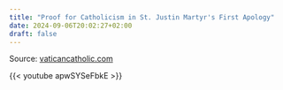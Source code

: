 ```yaml
---
title: "Proof for Catholicism in St. Justin Martyr's First Apology"
date: 2024-09-06T20:02:27+02:00
draft: false
---
```



Source: [vaticancatholic.com](https://vaticancatholic.com/proof-for-catholicism-in-st-justin-martyrs-first-apology/)

{{< youtube apwSYSeFbkE >}}

